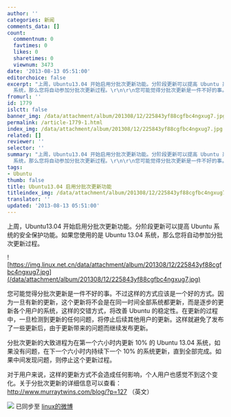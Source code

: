 ```yaml
---
author: ''
categories: 新闻
comments_data: []
count:
  commentnum: 0
  favtimes: 0
  likes: 0
  sharetimes: 0
  viewnum: 3473
date: '2013-08-13 05:51:00'
editorchoice: false
excerpt: "上周，Ubuntu13.04 开始启用分批次更新功能。分阶段更新可以提高 Ubuntu 系统的安全保护功能。如果您使用的是 Ubuntu 13.04
  系统，那么您将自动参加分批次更新过程。\r\n\r\n您可能觉得分批次更新是一件不好的事。不过这样 ..."
fromurl: ''
id: 1779
islctt: false
banner_img: /data/attachment/album/201308/12/225843yf88cgfbc4ngxug7.jpg
permalink: /article-1779-1.html
index_img: /data/attachment/album/201308/12/225843yf88cgfbc4ngxug7.jpg
related: []
reviewer: ''
selector: ''
summary: "上周，Ubuntu13.04 开始启用分批次更新功能。分阶段更新可以提高 Ubuntu 系统的安全保护功能。如果您使用的是 Ubuntu 13.04
  系统，那么您将自动参加分批次更新过程。\r\n\r\n您可能觉得分批次更新是一件不好的事。不过这样 ..."
tags:
- Ubuntu
thumb: false
title: Ubuntu13.04 启用分批次更新功能
titleindex_img: /data/attachment/album/201308/12/225843yf88cgfbc4ngxug7.jpg
translator: ''
updated: '2013-08-13 05:51:00'
---
```


上周，Ubuntu13.04 开始启用分批次更新功能。分阶段更新可以提高 Ubuntu 系统的安全保护功能。如果您使用的是 Ubuntu 13.04 系统，那么您将自动参加分批次更新过程。


![https://img.linux.net.cn/data/attachment/album/201308/12/225843yf88cgfbc4ngxug7.jpg](/data/attachment/album/201308/12/225843yf88cgfbc4ngxug7.jpg)


您可能觉得分批次更新是一件不好的事。不过这样的方式应该是一个好的方式。因为一旦有新的更新，这个更新将不会是在同一时间全部系统都更新，而是逐步的更新各个用户的系统，这样的交错方式，将改善 Ubuntu 的稳定性。在更新的过程中，一旦检测到更新的任何问题，将停止后续其他用户的更新。这样就避免了发布了一些更新后，由于更新带来的问题而继续发布更新。


分批次更新的大致进程为在第一个六小时内更新 10% 的 Ubuntu 13.04 系统，如果没有问题，在下一个六小时内持续下一个 10% 的系统更新，直到全部完成。如果中间发现问题，则停止这个更新过程。


对于用户来说，这样的更新方式不会造成任何影响，个人用户也感觉不到这个变化。关于分批次更新的详细信息可以查看：<http://www.murraytwins.com/blog/?p=127> （英文）


![](https://img.linux.net.cn/xwb/images/bgimg/icon_logo.png) 已同步至 [linux的微博](http://weibo.com/1772191555/A4uFu6da9)